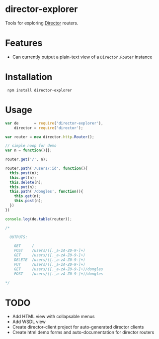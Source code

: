 # director-explorer

Tools for exploring <a href="http://github.com/flatiron/director">Director</a> routers.

# Features

 - Can currently output a plain-text view of a `Director.Router` instance

# Installation

     npm install director-explorer

# Usage

``` js
var de       = require('director-explorer'),
    director = require('director');

var router = new director.http.Router();

// simple noop for demo
var n = function(){};

router.get('/', n);

router.path('/users/:id', function(){
  this.post(n);   
  this.get(n);    
  this.delete(n); 
  this.put(n);    
  this.path('/dongles', function(){
    this.get(n);
    this.post(n);
  })
})

console.log(de.table(router));

/* 

  OUTPUTS:

    GET     / 
    POST    /users/([._a-zA-Z0-9-]+) 
    GET     /users/([._a-zA-Z0-9-]+) 
    DELETE  /users/([._a-zA-Z0-9-]+) 
    PUT     /users/([._a-zA-Z0-9-]+) 
    GET     /users/([._a-zA-Z0-9-]+)/dongles 
    POST    /users/([._a-zA-Z0-9-]+)/dongles 

*/

```

# TODO

 - Add HTML view with collapsable menus
 - Add WSDL view
 - Create director-client project for auto-generated director clients
 - Create html demo forms and auto-documentation for director routers
